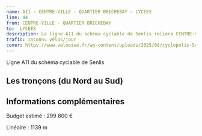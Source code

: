 ```yaml
---
name: A11 - CENTRE-VILLE - QUARTIER BRICHEBAY - LYCEES
line: 44
from: CENTRE-VILLE - QUARTIER BRICHEBAY 
to:  LYCEES 
description: La ligne A11 du schéma cyclable de Senlis reliera CENTRE-VILLE - QUARTIER BRICHEBAY  à LYCEES 
trafic: inconnu vélos/jour
cover: https://www.velooise.fr/wp-content/uploads/2025/08/cyclopolis-Senlis-A11.jpg
---
```

Ligne A11 du schéma cyclable de Senlis
## Les tronçons (du Nord au Sud)

## Informations complémentaires

Budget estimé : 299 800 €

Linéaire : 1139 m

